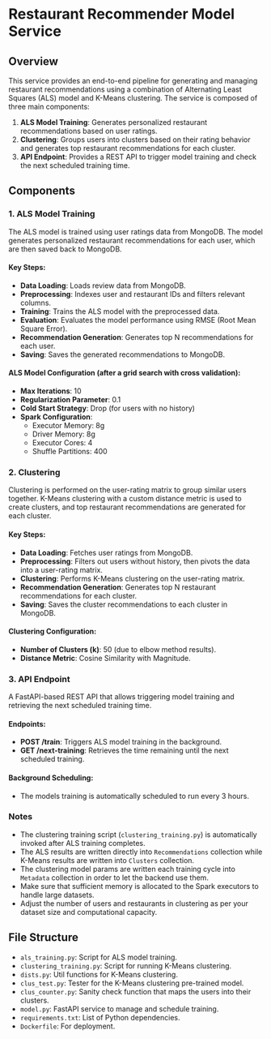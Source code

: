 # Restaurant Recommender Model Service

## Overview

This service provides an end-to-end pipeline for generating and managing restaurant recommendations using a combination of Alternating Least Squares (ALS) model and K-Means clustering. The service is composed of three main components:

1. **ALS Model Training**: Generates personalized restaurant recommendations based on user ratings.
2. **Clustering**: Groups users into clusters based on their rating behavior and generates top restaurant recommendations for each cluster.
3. **API Endpoint**: Provides a REST API to trigger model training and check the next scheduled training time.

## Components

### 1. ALS Model Training

The ALS model is trained using user ratings data from MongoDB. The model generates personalized restaurant recommendations for each user, which are then saved back to MongoDB.

#### Key Steps:
- **Data Loading**: Loads review data from MongoDB.
- **Preprocessing**: Indexes user and restaurant IDs and filters relevant columns.
- **Training**: Trains the ALS model with the preprocessed data.
- **Evaluation**: Evaluates the model performance using RMSE (Root Mean Square Error).
- **Recommendation Generation**: Generates top N recommendations for each user.
- **Saving**: Saves the generated recommendations to MongoDB.

#### ALS Model Configuration (after a grid search with cross validation):
- **Max Iterations**: 10
- **Regularization Parameter**: 0.1
- **Cold Start Strategy**: Drop (for users with no history)
- **Spark Configuration**:
  - Executor Memory: 8g
  - Driver Memory: 8g
  - Executor Cores: 4
  - Shuffle Partitions: 400

### 2. Clustering

Clustering is performed on the user-rating matrix to group similar users together. K-Means clustering with a custom distance metric is used to create clusters, and top restaurant recommendations are generated for each cluster.

#### Key Steps:
- **Data Loading**: Fetches user ratings from MongoDB.
- **Preprocessing**: Filters out users without history, then pivots the data into a user-rating matrix.
- **Clustering**: Performs K-Means clustering on the user-rating matrix.
- **Recommendation Generation**: Generates top N restaurant recommendations for each cluster.
- **Saving**: Saves the cluster recommendations to each cluster in MongoDB.

#### Clustering Configuration:
- **Number of Clusters (k)**: 50 (due to elbow method results).
- **Distance Metric**: Cosine Similarity with Magnitude.

### 3. API Endpoint

A FastAPI-based REST API that allows triggering model training and retrieving the next scheduled training time.

#### Endpoints:
- **POST /train**: Triggers ALS model training in the background.
- **GET /next-training**: Retrieves the time remaining until the next scheduled training.

#### Background Scheduling:
- The models training is automatically scheduled to run every 3 hours.

### Notes

- The clustering training script (`clustering_training.py`) is automatically invoked after ALS training completes.
- The ALS results are written directly into `Recommendations` collection while K-Means results are written into `Clusters` collection. 
- The clustering model params are written each training cycle into `Metadata` collection in order to let the backend use them.
- Make sure that sufficient memory is allocated to the Spark executors to handle large datasets.
- Adjust the number of users and restaurants in clustering as per your dataset size and computational capacity.

## File Structure

- `als_training.py`: Script for ALS model training.
- `clustering_training.py`: Script for running K-Means clustering.
- `dists.py`: Util functions for K-Means clustering.
- `clus_test.py`: Tester for the K-Means clustering pre-trained model.
- `clus_counter.py`: Sanity check function that maps the users into their clusters.
- `model.py`: FastAPI service to manage and schedule training.
- `requirements.txt`: List of Python dependencies.
- `Dockerfile`: For deployment.
